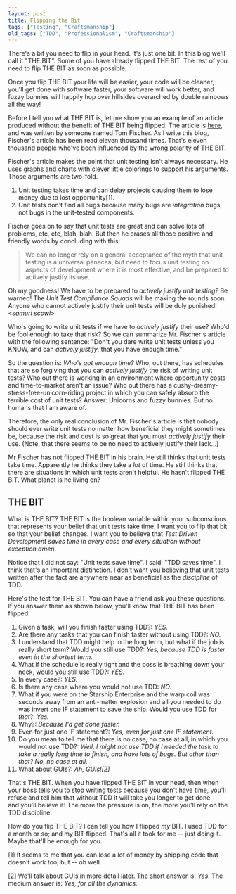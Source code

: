 ```yaml
---
layout: post
title: Flipping the Bit
tags: ["Testing", "Craftsmanship"]
old_tags: ["TDD", "Professionalism", "Craftsmanship"]
---
```


<meta http-equiv="refresh" content="3; url=http://blog.8thlight.com/uncle-bob/2012/01/11/Flipping-the-Bit.html" />

There's a bit you need to flip in your head. It's just one bit. In this blog we'll call it "THE BIT". Some of you have already flipped THE BIT. The rest of you need to flip THE BIT as soon as possible.

Once you flip THE BIT your life will be easier, your code will be cleaner, you'll get done with software faster, your software will work better, and fuzzy bunnies will happily hop over hillsides overarched by double rainbows all the way!

Before I tell you what THE BIT is, let me show you an example of an article produced without the benefit of THE BIT being flipped. The article is [here](http://www.simple-talk.com/dotnet/.net-framework/unit-testing-myths-and-practices/), and was written by someone named Tom Fischer. As I write this blog, Fischer's article has been read eleven thousand times. That's eleven thousand people who've been influenced by the wrong polarity of THE BIT.

Fischer's article makes the point that unit testing isn't always necessary. He uses graphs and charts with clever little colorings to support his arguments. Those arguments are two-fold.

1.  Unit testing takes time and can delay projects causing them to lose money due to lost opportunity[1].
2.  Unit tests don't find all bugs because many bugs are *integration* bugs, not bugs in the unit-tested components.

Fischer goes on to say that unit tests are great and can solve lots of problems, etc, etc, blah, blah. But then he erases all those positive and friendly words by concluding with this:

> We can no longer rely on a general acceptance of the myth that unit testing is a universal panacea, but need to focus unit testing on aspects of development where it is most effective, and be prepared to actively justify its use.

Oh my goodness! We have to be prepared to *actively justify unit testing?* Be warned! The *Unit Test Compliance Squads* will be making the rounds soon. Anyone who cannot actively justify their unit tests will be duly punished! &lt;*samuri scowl*&gt;

Who's going to write unit tests if we have to *actively justify* their use? Who'd be fool enough to take that risk? So we can summarize Mr. Fischer's article with the following sentence: "Don't you dare write unit tests unless you KNOW, and can *actively justify*, that you have enough time."

So the question is: *Who's got enough time?* Who, out there, has schedules that are so forgiving that you can *actively justify* the risk of writing unit tests? Who out there is working in an environment where opportunity costs and time-to-market aren't an issue? Who out there has a cushy-dreamy-stress-free-unicorn-riding project in which you can safely absorb the terrible cost of unit tests? Answer: Unicorns and fuzzy bunnies. But no humans that I am aware of.

Therefore, the only real conclusion of Mr. Fischer's article is that nobody should ever write unit tests no matter how beneficial they might sometimes be, because the risk and cost is so great that you must *actively justify* their use. (Note, that there seems to be no need to actively justify their lack...)

Mr Fischer has not flipped THE BIT in his brain. He still thinks that unit tests take time. Apparently he thinks they take a *lot* of time. He still thinks that there are situations in which unit tests aren't helpful. He hasn't flipped THE BIT. What planet is he living on?

THE BIT
-------

What is THE BIT? THE BIT is the boolean variable within your subconscious that represents your belief that unit tests take time. I want you to flip that bit so that your belief changes. I want you to believe that *Test Driven Development saves time in every case and every situation without exception amen*.

Notice that I did not say: "Unit tests save time". I said: "TDD saves time". I think that's an important distinction. I don't want you believing that unit tests written after the fact are anywhere near as beneficial as the *discipline* of TDD.

Here's the test for THE BIT. You can have a friend ask you these questions. If you answer them as shown below, you'll know that THE BIT has been flipped:

1.  Given a task, will you finish faster using TDD?: *YES.*
2.  Are there any tasks that you can finish faster without using TDD?: *NO.*
3.  I understand that TDD might help in the long term, but what if the job is really short term? Would you still use TDD?: *Yes, because TDD is faster even in the shortest term.*
4.  What if the schedule is really tight and the boss is breathing down your neck, would you still use TDD?: *YES.*
5.  In every case?: *YES.*
6.  Is there any case where you would not use TDD: *NO.*
7.  What if you were on the Starship Enterprise and the warp coil was seconds away from an anti-matter explosion and all you needed to do was invert one IF statement to save the ship. Would you use TDD for *that*?: *Yes.*
8.  Why?: *Because I'd get done faster.*
9.  Even for just one IF statement?: *Yes, even for just one IF statement.*
10. Do you mean to tell me that there is no case, no case at all, in which you would not use TDD?: *Well, I might not use TDD if I needed the task to take a really long time to finish, and have lots of bugs. But other than that? No, no case at all.*
11. What about GUIs?: *Ah, GUIs![2]*

That's THE BIT. When you have flipped THE BIT in your head, then when your boss tells you to stop writing tests because you don't have time, you'll refuse and tell him that without TDD it will take you longer to get done -- and you'll believe it! The more the pressure is on, the more you'll rely on the TDD discipline.

How do you flip THE BIT? I can tell you how I flipped *my* BIT. I used TDD for a month or so; and my BIT flipped. That's all it took for me -- just doing it. Maybe that'll be enough for you.

[1] It seems to me that you can lose a lot of money by shipping code that doesn't work too, but -- oh well.

[2] We'll talk about GUIs in more detail later. The short answer is: *Yes*. The medium answer is: *Yes, for all the dynamics.*
